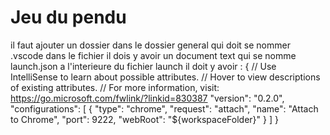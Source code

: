 # Jeu du pendu <!-- omit in toc -->
il faut ajouter un dossier dans le dossier general qui doit se nommer .vscode
dans le fichier il dois y avoir un document text qui se nomme 
launch.json a l'interieure du fichier launch il doit y avoir :
{
    // Use IntelliSense to learn about possible attributes.
    // Hover to view descriptions of existing attributes.
    // For more information, visit: https://go.microsoft.com/fwlink/?linkid=830387
    "version": "0.2.0",
    "configurations": [
        {
            "type": "chrome",
            "request": "attach",
            "name": "Attach to Chrome",
            "port": 9222,
            "webRoot": "${workspaceFolder}"
        }
    ]
}
